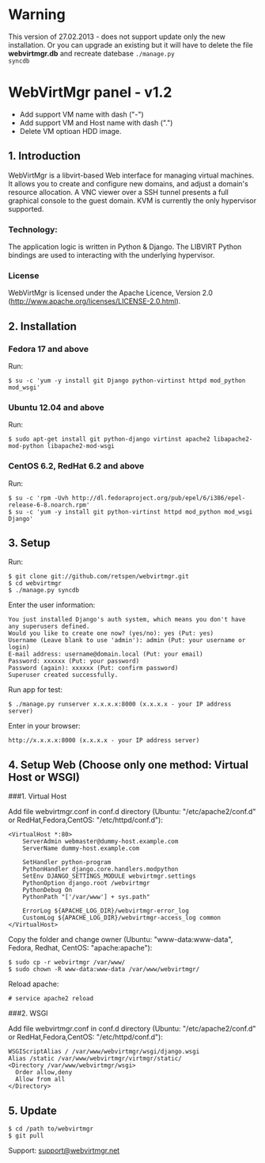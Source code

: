 # Warning

This version of 27.02.2013 - does not support update only the new installation. Or you can upgrade an existing but it will have to delete the file <b>webvirtmgr.db</b> and recreate datebase <code>./manage.py syncdb</code>

# WebVirtMgr panel - v1.2

* Add support VM name with dash ("-")
* Add support VM and Host name with dash (".")
* Delete VM optioan HDD image.

## 1. Introduction

WebVirtMgr is a libvirt-based Web interface for managing virtual machines. It allows you to create and configure new domains, and adjust a domain's resource allocation. A VNC viewer over a SSH tunnel presents a full graphical console to the guest domain. KVM is currently the only hypervisor supported.

### Technology:

The application logic is written in Python & Django. The LIBVIRT Python bindings are used to interacting with the underlying hypervisor.

### License

WebVirtMgr is licensed under the Apache Licence, Version 2.0 (http://www.apache.org/licenses/LICENSE-2.0.html).

## 2. Installation

### Fedora 17 and above

Run:

    $ su -c 'yum -y install git Django python-virtinst httpd mod_python mod_wsgi'

### Ubuntu 12.04 and above

Run:

    $ sudo apt-get install git python-django virtinst apache2 libapache2-mod-python libapache2-mod-wsgi

### CentOS 6.2, RedHat 6.2 and above

Run:

    $ su -c 'rpm -Uvh http://dl.fedoraproject.org/pub/epel/6/i386/epel-release-6-8.noarch.rpm'
    $ su -c 'yum -y install git python-virtinst httpd mod_python mod_wsgi Django'

## 3. Setup

Run: 
    
    $ git clone git://github.com/retspen/webvirtmgr.git
    $ cd webvirtmgr
    $ ./manage.py syncdb

Enter the user information:

    You just installed Django's auth system, which means you don't have any superusers defined.
    Would you like to create one now? (yes/no): yes (Put: yes)
    Username (Leave blank to use 'admin'): admin (Put: your username or login)
    E-mail address: username@domain.local (Put: your email)
    Password: xxxxxx (Put: your password)
    Password (again): xxxxxx (Put: confirm password)
    Superuser created successfully.

Run app for test:

    $ ./manage.py runserver x.x.x.x:8000 (x.x.x.x - your IP address server)
    
Enter in your browser:
    
    http://x.x.x.x:8000 (x.x.x.x - your IP address server)

## 4. Setup Web (Choose only one method: Virtual Host or WSGI)

###1. Virtual Host 

Add file webvirtmgr.conf in conf.d directory (Ubuntu: "/etc/apache2/conf.d" or RedHat,Fedora,CentOS: "/etc/httpd/conf.d"):

    <VirtualHost *:80>
        ServerAdmin webmaster@dummy-host.example.com
        ServerName dummy-host.example.com

        SetHandler python-program
        PythonHandler django.core.handlers.modpython
        SetEnv DJANGO_SETTINGS_MODULE webvirtmgr.settings
        PythonOption django.root /webvirtmgr
        PythonDebug On
        PythonPath "['/var/www'] + sys.path"
        
        ErrorLog ${APACHE_LOG_DIR}/webvirtmgr-error_log
        CustomLog ${APACHE_LOG_DIR}/webvirtmgr-access_log common
    </VirtualHost>

Copy the folder and change owner (Ubuntu: "www-data:www-data", Fedora, Redhat, CentOS: "apache:apache"):

    $ sudo cp -r webvirtmgr /var/www/
    $ sudo chown -R www-data:www-data /var/www/webvirtmgr/

Reload apache:
    
    # service apache2 reload
    
###2. WSGI

Add file webvirtmgr.conf in conf.d directory (Ubuntu: "/etc/apache2/conf.d" or RedHat,Fedora,CentOS: "/etc/httpd/conf.d"):

    WSGIScriptAlias / /var/www/webvirtmgr/wsgi/django.wsgi
    Alias /static /var/www/webvirtmgr/virtmgr/static/
    <Directory /var/www/webvirtmgr/wsgi>
      Order allow,deny
      Allow from all
    </Directory>

## 5. Update

    $ cd /path to/webvirtmgr
    $ git pull

Support: support@webvirtmgr.net
